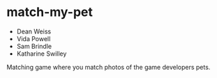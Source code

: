 # match-my-pet

* Dean Weiss
* Vida Powell
* Sam Brindle
* Katharine Swilley

Matching game where you match photos of the game developers pets.